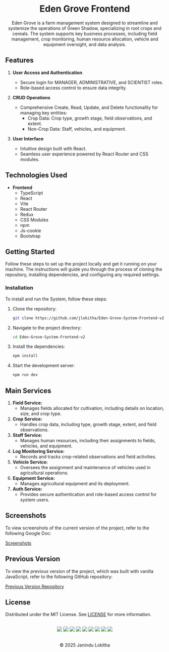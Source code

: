 
<h1 align="center">Eden Grove Frontend</h1>

<p align="center">
Eden Grove is a farm management system designed to streamline and systemize the operations of Green Shadow, specializing in root crops and cereals. The system supports key business processes, including field management, crop monitoring, human resource allocation, vehicle and equipment oversight, and data analysis.
</p>

## Features

1. **User Access and Authentication**

    - Secure login for MANAGER, ADMINISTRATIVE, and SCIENTIST roles.
    - Role-based access control to ensure data integrity.

2. **CRUD Operations**

    - Comprehensive Create, Read, Update, and Delete functionality for managing key entities:
        - Crop Data: Crop type, growth stage, field observations, and extent.
        - Non-Crop Data: Staff, vehicles, and equipment.

3. **User Interface**
    - Intuitive design built with React.
    - Seamless user experience powered by React Router and CSS modules.

## Technologies Used

- **Frontend**
    - TypeScript
    - React
    - Vite
    - React Router
    - Redux
    - CSS Modules
    - npm
    - Js-cookie
    - Bootstrap

## Getting Started

Follow these steps to set up the project locally and get it running on your machine. The instructions will guide you through the process of cloning the repository, installing dependencies, and configuring any required settings.

### Installation

To install and run the System, follow these steps:

1. Clone the repository:

   ```sh
   git clone https://github.com/jlokitha/Eden-Grove-System-Frontend-v2.git
   ```

2. Navigate to the project directory:

   ```sh
   cd Eden-Grove-System-Frontend-v2
   ```

3. Install the dependencies:

   ```sh
   npm install
   ```

4. Start the development server:

   ```sh
   npm run dev
   ```

## Main Services

1.  **Field Service:**
    - Manages fields allocated for cultivation, including details on location, size, and crop type.
2. **Crop Service:**
    - Handles crop data, including type, growth stage, extent, and field observations.
3. **Staff Service:**
    - Manages human resources, including their assignments to fields, vehicles, and equipment.
4. **Log Monitoring Service:**
    - Records and tracks crop-related observations and field activities.
5. **Vehicle Service:**
    - Oversees the assignment and maintenance of vehicles used in agricultural operations.
6. **Equipment Service:**
    - Manages agricultural equipment and its deployment.
7. **Auth Service:**
    - Provides secure authentication and role-based access control for system users.

## Screenshots

To view screenshots of the current version of the project, refer to the following Google Doc:

[Screenshots](https://drive.google.com/drive/folders/1Qydrrr4Rxsh9OHFVgY50WjUd3oIIcqsD?usp=sharing)

## Previous Version

To view the previous version of the project, which was built with vanilla JavaScript, refer to the following GitHub repository:

[Previous Version Repository](https://github.com/jlokitha/Eden-Grove-System-Frontend.git)
## License

Distributed under the MIT License. See [LICENSE](LICENSE) for more information.

##

<div align="center">
<a href="https://github.com/jlokitha" target="_blank"><img src = "https://img.shields.io/badge/GitHub-000000?style=for-the-badge&logo=github&logoColor=white"></a>
<a href="https://git-scm.com/" target="_blank"><img src = "https://img.shields.io/badge/Git-000000?style=for-the-badge&logo=git&logoColor=white"></a>
<a href="https://www.typescriptlang.org/" target="_blank"><img src = "https://img.shields.io/badge/TypeScript-000000?style=for-the-badge&logo=typescript&logoColor=white"></a>
<a href="https://reactjs.org/" target="_blank"><img src = "https://img.shields.io/badge/React-000000?style=for-the-badge&logo=react&logoColor=white"></a>
<a href="https://www.npmjs.com/" target="_blank"><img src = "https://img.shields.io/badge/npm-000000?style=for-the-badge&logo=npm&logoColor=white"></a>
<a href="https://code.visualstudio.com/" target="_blank"><img src = "https://img.shields.io/badge/VS Code-000000?style=for-the-badge&logo=visual-studio-code&logoColor=white"></a>
<a href="https://vitejs.dev/" target="_blank"><img src="https://img.shields.io/badge/Vite-000000?style=for-the-badge&logo=vite&logoColor=white"></a>
<a href="https://redux.js.org/" target="_blank"><img src="https://img.shields.io/badge/Redux-000000?style=for-the-badge&logo=redux&logoColor=white"></a>
<a href="https://getbootstrap.com/" target="_blank"><img src="https://img.shields.io/badge/Bootstrap-000000?style=for-the-badge&logo=bootstrap&logoColor=white"></a>

</div> <br>

<p align="center">
  &copy; 2025 Janindu Lokitha
</p>